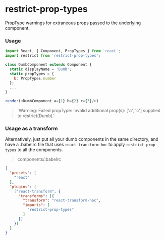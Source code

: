 # restrict-prop-types

PropType warnings for extraneous props passed to the underlying component.

### Usage

```js
import React, { Component, PropTypes } from 'react';
import restrict from 'restrict-prop-types';

class DumbComponent extends Component {
  static displayName = 'Dumb';
  static propTypes = {
    b: PropTypes.number
  };
  ...
}

render(<DumbComponent a={1} b={2} c={3}/>)
```

> 'Warning: Failed propType: Invalid additional prop(s): ['a', 'c'] supplied to restrict(Dumb).'

### Usage as a transform

Alternatively, just put all your dumb components in the same directory, and have a .babelrc file that uses `react-transform-hoc` to apply `restrict-prop-types` to all the components.

> components/.babelrc
```json
{
  "presets": [
    "react"
  ],
  "plugins": [
    ["react-transform", {
      "transforms": [{
        "transform": "react-transform-hoc",
        "imports": [
          "restrict-prop-types"
        ]
      }]
    }]
  ]
}
```
